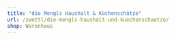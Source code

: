 ```yaml
---
title: "die Mengls Haushalt & Küchenschätze"
url: /zwettl/die-mengls-haushalt-und-kuechenschaetze/
shop: Warenhaus
---
```

